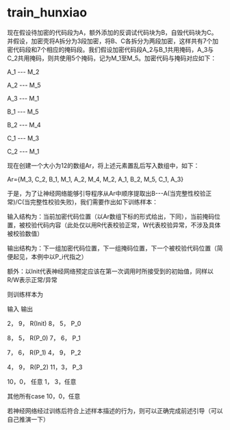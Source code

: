 # train_hunxiao
现在假设待加密的代码段为A，额外添加的反调试代码块为B，自毁代码块为C。并假设，加密壳将A拆分为3段加密，将B、C各拆分为两段加密，这样共有7个加密代码段和7个相应的掩码段。我们假设加密代码段A_2与B_1共用掩码，A_3与C_2共用掩码，则共使用5个掩码，记为M_1至M_5。加密代码与掩码对应如下：

A_1 --- M_2

A_2 --- M_5

A_3 --- M_1

B_1 --- M_5

B_2 --- M_4

C_1 --- M_3

C_2 --- M_1

现在创建一个大小为12的数组Ar，将上述元素置乱后写入数组中，如下：

Ar={M_3, C_2, B_1, M_1, A_2, M_4, M_2, A_1, B_2, M_5, C_1, A_3}


于是，为了让神经网络能够引导程序从Ar中顺序提取出B---A(当完整性校验正常)/C(当完整性校验失败)，我们需要作出如下训练样本：

输入结构为：当前加密代码位置（以Ar数组下标的形式给出，下同），当前掩码位置，被校验代码内容（此处仅以用R代表校验正常，W代表校验异常，不涉及具体被校验数值）

输出结构为：下一组加密代码位置，下一组掩码位置，下一个被校验代码位置（简便起见，本例中以P_i代指之）

额外：以Init代表神经网络预定应该在第一次调用时所接受到的初始值，同样以R/W表示正常/异常

则训练样本为

输入	输出

2， 9， R(Init)	8， 5， P_0

8， 5， R(P_0)	7， 6， P_1

7， 6， R(P_1)	4， 9， P_2

4， 9， R(P_2)	11，3， P_3

10，0，  任意	1， 3，任意

其他所有case	10，0，任意

若神经网络经过训练后符合上述样本描述的行为，则可以正确完成前述引导（可以自己推演一下）
